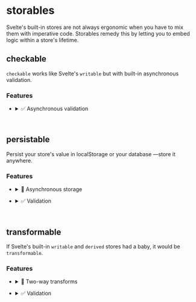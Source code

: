 # storables

Svelte's built-in stores are not always ergonomic when you have to mix them
with imperative code. Storables remedy this by letting you to embed logic
within a store's lifetime.

## checkable
`checkable` works like Svelte's `writable` but with built-in asynchronous validation.

### Features
- <details>
    <summary>✅ Asynchronous validation</summary>

    ```javascript
    const { username, usernameCheckStatus } = checkable({
        name: "username",
        async check(newUsername) {
            // This value is invalid, but I know what I'm doing.
            if (userIsTyping) return false;
            // This value is invalid, scream!
            if (await alreadyExists(newUsername)) {
                throw Error("Username already taken");
            }
            // This value is valid
            return true;
        },
    }, now);
    ```

    `$usernameCheckStatus` is `"pending"` while validating the value asynchronously.

    `$usernameCheckStatus` is `"done"` when validation is complete.

    `$usernameCheckStatus` is `"error"` if the validation throws an error.

    In the above example, `usernameCheckStatus.error` is `"Username is already taken"` if
    `$usernameCheckStatus === "error"`. It is `null` otherwise.

    Unlike the transformable's `assert`, `check` is not write-blocking.
</details>

<br>

## persistable
Persist your store's value in localStorage or your database —store it anywhere.

### Features
- <details>
    <summary>💾 Asynchronous storage</summary>

    ```javascript
    const defaultValue = 0;
    const { count } = persistable({
        name: "count",
        io: {
            read: async () => await readFromDatabase(),
            update(set) {
                onDatabaseChange((value) => set(value))
            },
            write: async (value) => await writeToDatabase(value),
        },
    }, defaultValue);
    ```
</details>

- <details>
    <summary>✅ Validation</summary>

    ```javascript
    const defaultValue = 0;
    const { count, countWriteStatus } = persistable({
        name: "count",
        io: {
            read: () => JSON.parse(localStorage.getItem("count")),
            write: (value) => {
                if (isInvalid(value)) {
                    throw Error("Could not write invalid value");
                }
                localStorage.setItem("count", JSON.stringify(value));
            },
        },
    }, defaultValue);
    ```

    `$countWriteStatus` is `"pending"` while writing value.

    `$countWriteStatus` is `"done"` when writing is complete.

    `$countWriteStatus` is `"error"` if the `write` throws an error.

    In the above example, `countWriteStatus.error` is `"Could not write invalid value"`
    if `$countWriteStatus === "error"`. It is `null` otherwise.
</details>

<br>

## transformable

If Svelte's built-in `writable` and `derived` stores had a baby, it would be `transformable`.

### Features
- <details>
    <summary>🔄 Two-way transforms</summary>

    ```javascript
    const { dateObject, number } = transformable({
        name: "number",
        transforms: {
            dateObject: {
                to: (date) => date.getTime(),
                from: (number) => new Date(number),
            },
        },
    }, new Date().getTime());
    ```

    Updating `number` will call its own subscribers with `$number` and subscribers
    of `dateObject` with `new Date($number)`. Updating `dateObject` will call its own
    subscribers with `$dateObject` and subscribers of `number` with `$dateObject.getTime()`.

    This is handy if, for example, you want to display minutes to a user but your code
    thinks in milliseconds.
</details>

- <details>
    <summary>✅  Validation</summary>


    ```javascript
    const now = new Date().getTime()
    const { number, numberAssertStatus } = transformable({
        name: "number",
        assert(number) {
            // This is an invalid value, but I know what I'm doing.
            if (number === undefined) return false;
            // This is an error, scream!
            if (number < now) throw Error("Date must be after now");
            // This is a valid number
            return true;
        }
    }, now);
    ```

    `numberAssertStatus.error` is `"Date must be after now"` if
    `$numberAssertStatus === "error"`. It is `null` otherwise.

    `assert` is write-blocking. If it throws or returns `false` the value of the store
    will not change and subscribers will not be called.
</details>
